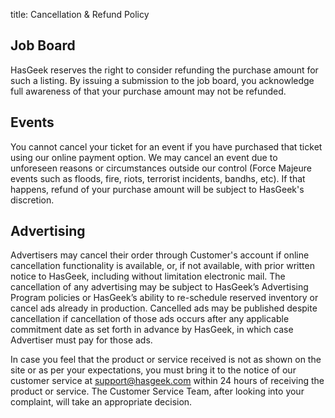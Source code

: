 title: Cancellation & Refund Policy

## Job Board

HasGeek reserves the right to consider refunding the purchase amount for such a listing. By issuing a submission to the job board, you acknowledge full awareness of that your purchase amount may not be refunded.

## Events

You cannot cancel your ticket for an event if you have purchased that ticket using our online payment option. We may cancel an event due to unforeseen reasons or circumstances outside our control (Force Majeure events such as floods, fire, riots, terrorist incidents, bandhs, etc). If that happens, refund of your purchase amount will be subject to HasGeek's discretion. 

## Advertising

Advertisers may cancel their order through Customer's account if online cancellation functionality is available, or, if not available, with prior written notice to HasGeek, including without limitation electronic mail.  The cancellation of any advertising may be subject to HasGeek’s Advertising Program policies or HasGeek’s ability to re-schedule reserved inventory or cancel ads already in production. Cancelled ads may be published despite cancellation if cancellation of those ads occurs after any applicable commitment date as set forth in advance by HasGeek, in which case Advertiser must pay for those ads.

In case you feel that the product or service received is not as shown on the site or as per your expectations, you must bring it to the notice of our customer service at <support@hasgeek.com> within 24 hours of receiving the product or service. The Customer Service Team, after looking into your complaint, will take an appropriate decision.